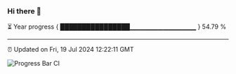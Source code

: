 ### Hi there 👋

⏳ Year progress { ████████████████▁▁▁▁▁▁▁▁▁▁▁▁▁▁ } 54.79 %

---

⏰ Updated on Fri, 19 Jul 2024 12:22:11 GMT

![Progress Bar CI](https://github.com/liununu/liununu/workflows/Progress%20Bar%20CI/badge.svg)
